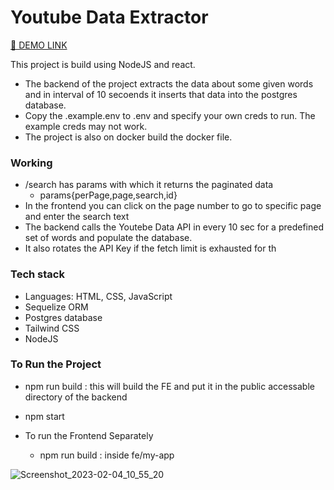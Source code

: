 
# Youtube Data Extractor

<a href="https://ytoutube-video-extracter.onrender.com/"> 🚀 DEMO LINK </a>

This project is build using NodeJS and react.

- The backend of the project extracts the data about some given words and in interval of 10 secoends it inserts that data into the postgres database. 
- Copy the .example.env to .env and specify your own creds to run. The example creds may not work.
- The project is also on docker build the docker file.

### Working
- /search has params with which it returns the paginated data
  - params{perPage,page,search,id}
- In the frontend you can click on the page number to go to specific page and enter the search text
- The backend calls the Youtebe Data API in every 10 sec for a predefined set of words and populate the database.
- It also rotates the API Key if the fetch limit is exhausted for th

### Tech stack

- Languages: HTML, CSS, JavaScript
- Sequelize ORM
- Postgres database
- Tailwind CSS 
- NodeJS 



### To Run the Project
- npm run build : this will build the FE and put it in the public accessable directory of the backend 
- npm start 

- To run the Frontend Separately 
    - npm run build : inside fe/my-app
  
  
  
![Screenshot_2023-02-04_10_55_20](https://user-images.githubusercontent.com/42701850/216750512-2d5436e6-f297-4647-91f6-7bc9213f4827.png)
